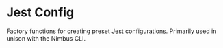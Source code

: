 # Jest Config

Factory functions for creating preset [Jest](https://jestjs.io/) configurations. Primarily used in
unison with the Nimbus CLI.
